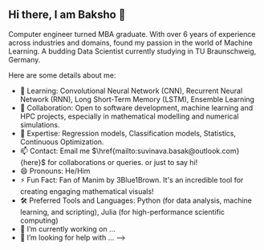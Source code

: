 ## Hi there, I am Baksho 👋

Computer engineer turned MBA graduate. With over 6 years of experience across industries and domains, found my passion in the world of Machine Learning. A budding Data Scientist currently studying in TU Braunschweig, Germany.

Here are some details about me:

- 🌱 Learning: Convolutional Neural Network (CNN), Recurrent Neural Network (RNN), Long Short-Term Memory (LSTM), Ensemble Learning
- 👯 Collaboration: Open to software development, machine learning and HPC projects, especially in mathematical modelling and numerical simulations.
- 💬 Expertise: Regression models, Classification models, Statistics, Continuous Optimization.
- 📫 Contact: Email me $\href{mailto:suvinava.basak@outlook.com}{here}$ for collaborations or queries. or just to say hi!
- 😄 Pronouns: He/Him
- ⚡ Fun Fact: Fan of Manim by 3Blue1Brown. It's an incredible tool for creating engaging mathematical visuals!
- 🛠️ Preferred Tools and Languages: Python (for data analysis, machine learning, and scripting), Julia (for high-performance scientific computing)
- 🔭 I’m currently working on ...
- 🤔 I’m looking for help with ...
-->
